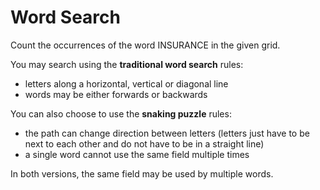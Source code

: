 # Word Search

Count the occurrences of the word INSURANCE in the given grid.

You may search using the **traditional word search** rules:
- letters along a horizontal, vertical or diagonal line
- words may be either forwards or backwards

You can also choose to use the **snaking puzzle** rules:
- the path can change direction between letters (letters just have to be next to each other and do not have to be in a straight line)
- a single word cannot use the same field multiple times

In both versions, the same field may be used by multiple words.